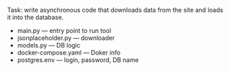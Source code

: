 Task: write asynchronous code that downloads data from the site and loads it into the database.

 - main.py — entry point to run tool
 - jsonplaceholder.py — downloader
 - models.py — DB logic
 - docker-compose.yaml — Doker info
 - postgres.env — login, password, DB name